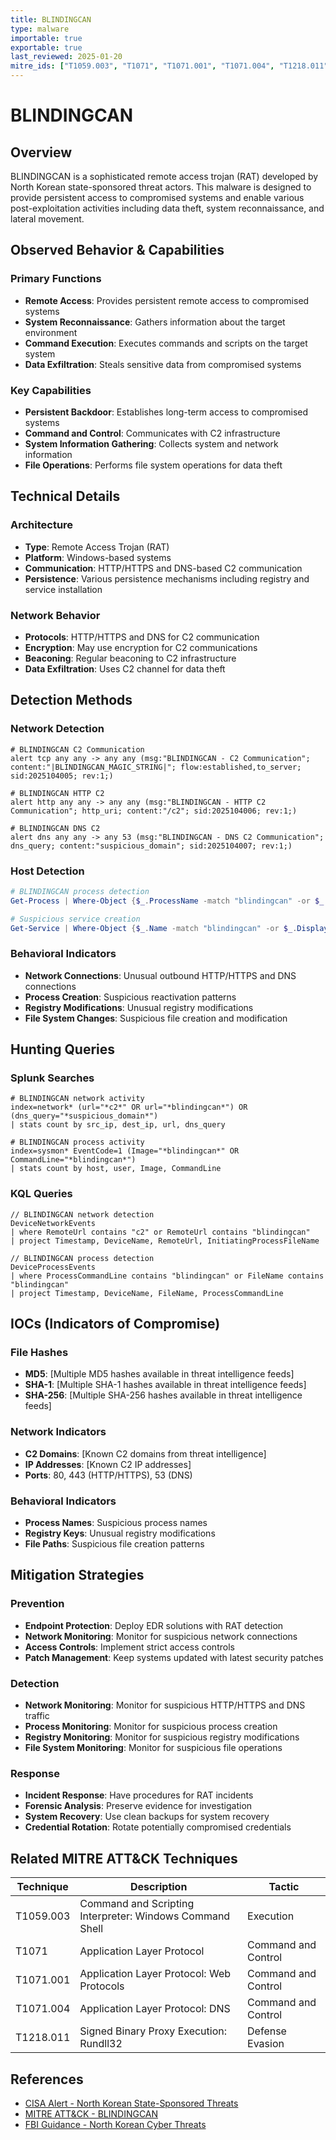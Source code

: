 ```yaml
---
title: BLINDINGCAN
type: malware
importable: true
exportable: true
last_reviewed: 2025-01-20
mitre_ids: ["T1059.003", "T1071", "T1071.001", "T1071.004", "T1218.011"]
---
```


# BLINDINGCAN

## Overview

BLINDINGCAN is a sophisticated remote access trojan (RAT) developed by North Korean state-sponsored threat actors. This malware is designed to provide persistent access to compromised systems and enable various post-exploitation activities including data theft, system reconnaissance, and lateral movement.

## Observed Behavior & Capabilities

### Primary Functions
- **Remote Access**: Provides persistent remote access to compromised systems
- **System Reconnaissance**: Gathers information about the target environment
- **Command Execution**: Executes commands and scripts on the target system
- **Data Exfiltration**: Steals sensitive data from compromised systems

### Key Capabilities
- **Persistent Backdoor**: Establishes long-term access to compromised systems
- **Command and Control**: Communicates with C2 infrastructure
- **System Information Gathering**: Collects system and network information
- **File Operations**: Performs file system operations for data theft

## Technical Details

### Architecture
- **Type**: Remote Access Trojan (RAT)
- **Platform**: Windows-based systems
- **Communication**: HTTP/HTTPS and DNS-based C2 communication
- **Persistence**: Various persistence mechanisms including registry and service installation

### Network Behavior
- **Protocols**: HTTP/HTTPS and DNS for C2 communication
- **Encryption**: May use encryption for C2 communications
- **Beaconing**: Regular beaconing to C2 infrastructure
- **Data Exfiltration**: Uses C2 channel for data theft

## Detection Methods

### Network Detection
```suricata
# BLINDINGCAN C2 Communication
alert tcp any any -> any any (msg:"BLINDINGCAN - C2 Communication"; content:"|BLINDINGCAN_MAGIC_STRING|"; flow:established,to_server; sid:2025104005; rev:1;)

# BLINDINGCAN HTTP C2
alert http any any -> any any (msg:"BLINDINGCAN - HTTP C2 Communication"; http_uri; content:"/c2"; sid:2025104006; rev:1;)

# BLINDINGCAN DNS C2
alert dns any any -> any 53 (msg:"BLINDINGCAN - DNS C2 Communication"; dns_query; content:"suspicious_domain"; sid:2025104007; rev:1;)
```

### Host Detection
```powershell
# BLINDINGCAN process detection
Get-Process | Where-Object {$_.ProcessName -match "blindingcan" -or $_.CommandLine -match "blindingcan"}

# Suspicious service creation
Get-Service | Where-Object {$_.Name -match "blindingcan" -or $_.DisplayName -match "blindingcan"}
```

### Behavioral Indicators
- **Network Connections**: Unusual outbound HTTP/HTTPS and DNS connections
- **Process Creation**: Suspicious reactivation patterns
- **Registry Modifications**: Unusual registry modifications
- **File System Changes**: Suspicious file creation and modification

## Hunting Queries

### Splunk Searches
```splunk
# BLINDINGCAN network activity
index=network* (url="*c2*" OR url="*blindingcan*") OR (dns_query="*suspicious_domain*")
| stats count by src_ip, dest_ip, url, dns_query

# BLINDINGCAN process activity
index=sysmon* EventCode=1 (Image="*blindingcan*" OR CommandLine="*blindingcan*")
| stats count by host, user, Image, CommandLine
```

### KQL Queries
```kql
// BLINDINGCAN network detection
DeviceNetworkEvents
| where RemoteUrl contains "c2" or RemoteUrl contains "blindingcan"
| project Timestamp, DeviceName, RemoteUrl, InitiatingProcessFileName

// BLINDINGCAN process detection
DeviceProcessEvents
| where ProcessCommandLine contains "blindingcan" or FileName contains "blindingcan"
| project Timestamp, DeviceName, FileName, ProcessCommandLine
```

## IOCs (Indicators of Compromise)

### File Hashes
- **MD5**: [Multiple MD5 hashes available in threat intelligence feeds]
- **SHA-1**: [Multiple SHA-1 hashes available in threat intelligence feeds]
- **SHA-256**: [Multiple SHA-256 hashes available in threat intelligence feeds]

### Network Indicators
- **C2 Domains**: [Known C2 domains from threat intelligence]
- **IP Addresses**: [Known C2 IP addresses]
- **Ports**: 80, 443 (HTTP/HTTPS), 53 (DNS)

### Behavioral Indicators
- **Process Names**: Suspicious process names
- **Registry Keys**: Unusual registry modifications
- **File Paths**: Suspicious file creation patterns

## Mitigation Strategies

### Prevention
- **Endpoint Protection**: Deploy EDR solutions with RAT detection
- **Network Monitoring**: Monitor for suspicious network connections
- **Access Controls**: Implement strict access controls
- **Patch Management**: Keep systems updated with latest security patches

### Detection
- **Network Monitoring**: Monitor for suspicious HTTP/HTTPS and DNS traffic
- **Process Monitoring**: Monitor for suspicious process creation
- **Registry Monitoring**: Monitor for suspicious registry modifications
- **File System Monitoring**: Monitor for suspicious file operations

### Response
- **Incident Response**: Have procedures for RAT incidents
- **Forensic Analysis**: Preserve evidence for investigation
- **System Recovery**: Use clean backups for system recovery
- **Credential Rotation**: Rotate potentially compromised credentials

## Related MITRE ATT&CK Techniques

| Technique | Description | Tactic |
|-----------|-------------|---------|
| T1059.003 | Command and Scripting Interpreter: Windows Command Shell | Execution |
| T1071 | Application Layer Protocol | Command and Control |
| T1071.001 | Application Layer Protocol: Web Protocols | Command and Control |
| T1071.004 | Application Layer Protocol: DNS | Command and Control |
| T1218.011 | Signed Binary Proxy Execution: Rundll32 | Defense Evasion |

## References

- [CISA Alert - North Korean State-Sponsored Threats](https://www.cisa.gov/news-events/cybersecurity-advisories/)
- [MITRE ATT&CK - BLINDINGCAN](https://attack.mitre.org/software/)
- [FBI Guidance - North Korean Cyber Threats](https://www.fbi.gov/)
